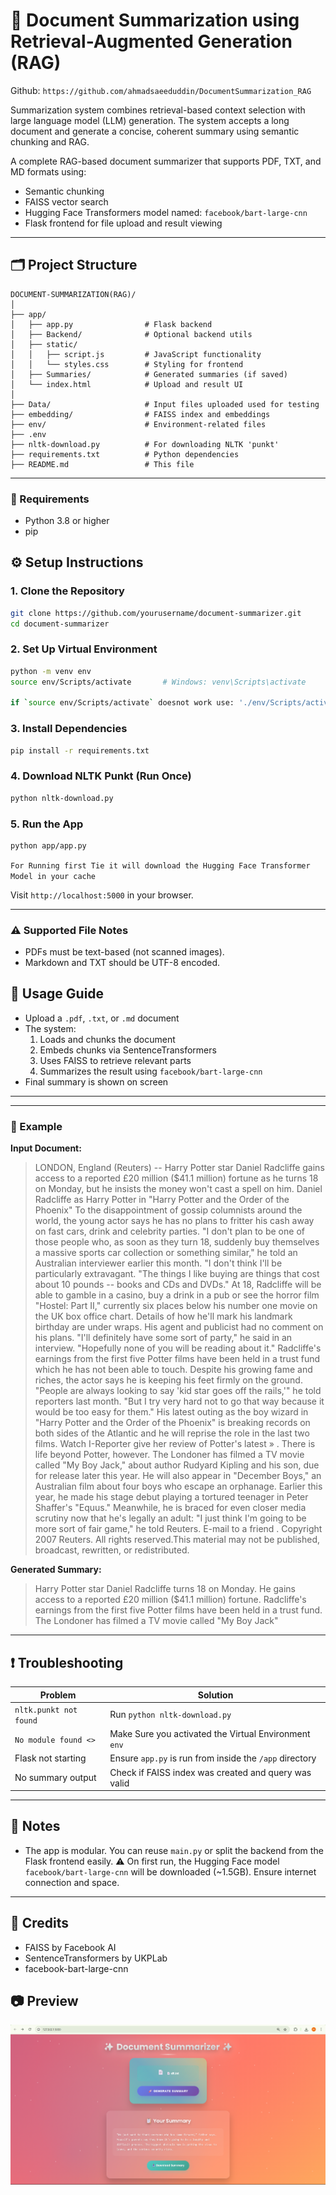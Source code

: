 # 📄 Document Summarization using Retrieval-Augmented Generation (RAG)
Github: `https://github.com/ahmadsaeeduddin/DocumentSummarization_RAG`

Summarization system combines retrieval-based context selection with large language model (LLM) generation. The system accepts a long document and generate a concise, coherent summary using semantic chunking and RAG.

A complete RAG-based document summarizer that supports PDF, TXT, and MD formats using:
- Semantic chunking
- FAISS vector search
-  Hugging Face Transformers model named: `facebook/bart-large-cnn`
- Flask frontend for file upload and result viewing

---

## 🗂️ Project Structure

```
DOCUMENT-SUMMARIZATION(RAG)/
│
├── app/
│   ├── app.py                # Flask backend
│   ├── Backend/              # Optional backend utils
│   ├── static/
│   │   ├── script.js         # JavaScript functionality
│   │   └── styles.css        # Styling for frontend
│   ├── Summaries/            # Generated summaries (if saved)
│   └── index.html            # Upload and result UI
│
├── Data/                     # Input files uploaded used for testing
├── embedding/                # FAISS index and embeddings
├── env/                      # Environment-related files
├── .env                      
├── nltk-download.py          # For downloading NLTK 'punkt'
├── requirements.txt          # Python dependencies
├── README.md                 # This file
```

---

### 🔧 Requirements

- Python 3.8 or higher
- pip


## ⚙️ Setup Instructions

### 1. Clone the Repository

```bash
git clone https://github.com/yourusername/document-summarizer.git
cd document-summarizer
```

### 2. Set Up Virtual Environment

```bash
python -m venv env
source env/Scripts/activate       # Windows: venv\Scripts\activate

if `source env/Scripts/activate` doesnot work use: './env/Scripts/activate'

```

### 3. Install Dependencies

```bash
pip install -r requirements.txt
```

### 4. Download NLTK Punkt (Run Once)

```bash
python nltk-download.py
```

### 5. Run the App

```bash
python app/app.py
```

`For Running first Tie it will download the Hugging Face Transformer Model in your cache`

Visit `http://localhost:5000` in your browser.

---

### ⚠️ Supported File Notes

- PDFs must be text-based (not scanned images).
- Markdown and TXT should be UTF-8 encoded.


## 🧪 Usage Guide

- Upload a `.pdf`, `.txt`, or `.md` document
- The system:
  1. Loads and chunks the document
  2. Embeds chunks via SentenceTransformers
  3. Uses FAISS to retrieve relevant parts
  4. Summarizes the result using `facebook/bart-large-cnn`
- Final summary is shown on screen

---


---

### 📝 Example

**Input Document:**

> LONDON, England (Reuters) -- Harry Potter star Daniel Radcliffe gains access to a reported £20 million ($41.1 million) fortune as he turns 18 on Monday, but he insists the money won't cast a spell on him. Daniel Radcliffe as Harry Potter in "Harry Potter and the Order of the Phoenix" To the disappointment of gossip columnists around the world, the young actor says he has no plans to fritter his cash away on fast cars, drink and celebrity parties. "I don't plan to be one of those people who, as soon as they turn 18, suddenly buy themselves a massive sports car collection or something similar," he told an Australian interviewer earlier this month. "I don't think I'll be particularly extravagant. "The things I like buying are things that cost about 10 pounds -- books and CDs and DVDs." At 18, Radcliffe will be able to gamble in a casino, buy a drink in a pub or see the horror film "Hostel: Part II," currently six places below his number one movie on the UK box office chart. Details of how he'll mark his landmark birthday are under wraps. His agent and publicist had no comment on his plans. "I'll definitely have some sort of party," he said in an interview. "Hopefully none of you will be reading about it." Radcliffe's earnings from the first five Potter films have been held in a trust fund which he has not been able to touch. Despite his growing fame and riches, the actor says he is keeping his feet firmly on the ground. "People are always looking to say 'kid star goes off the rails,'" he told reporters last month. "But I try very hard not to go that way because it would be too easy for them." His latest outing as the boy wizard in "Harry Potter and the Order of the Phoenix" is breaking records on both sides of the Atlantic and he will reprise the role in the last two films. Watch I-Reporter give her review of Potter's latest » . There is life beyond Potter, however. The Londoner has filmed a TV movie called "My Boy Jack," about author Rudyard Kipling and his son, due for release later this year. He will also appear in "December Boys," an Australian film about four boys who escape an orphanage. Earlier this year, he made his stage debut playing a tortured teenager in Peter Shaffer's "Equus." Meanwhile, he is braced for even closer media scrutiny now that he's legally an adult: "I just think I'm going to be more sort of fair game," he told Reuters. E-mail to a friend . Copyright 2007 Reuters. All rights reserved.This material may not be published, broadcast, rewritten, or redistributed.

**Generated Summary:**

> Harry Potter star Daniel Radcliffe turns 18 on Monday. He gains access to a reported £20 million ($41.1 million) fortune. Radcliffe's earnings from the first five Potter films have been held in a trust fund. The Londoner has filmed a TV movie called "My Boy Jack"


---

## ❗ Troubleshooting

| Problem | Solution |
|--------|----------|
| `nltk.punkt not found` | Run `python nltk-download.py` |
| `No module found <>` | Make Sure you activated the Virtual Environment `env` |
| Flask not starting | Ensure `app.py` is run from inside the `/app` directory |
| No summary output | Check if FAISS index was created and query was valid |

---

## 📌 Notes

- The app is modular. You can reuse `main.py` or split the backend from the Flask frontend easily.
⚠️ On first run, the Hugging Face model `facebook/bart-large-cnn` will be downloaded (~1.5GB). Ensure internet connection and space.

---

## 🧠 Credits

- FAISS by Facebook AI
- SentenceTransformers by UKPLab
- facebook-bart-large-cnn

## 📷 Preview

<img src="image.png" width="600"/>
